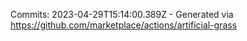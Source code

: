 Commits: 2023-04-29T15:14:00.389Z - Generated via https://github.com/marketplace/actions/artificial-grass
<br>
